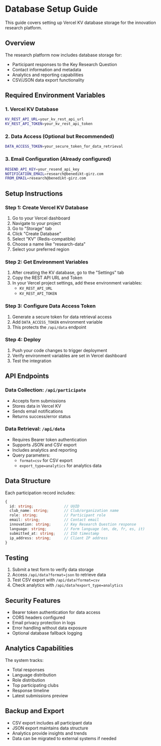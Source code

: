 # Database Setup Guide

This guide covers setting up Vercel KV database storage for the innovation research platform.

## Overview

The research platform now includes database storage for:
- Participant responses to the Key Research Question
- Contact information and metadata
- Analytics and reporting capabilities
- CSV/JSON data export functionality

## Required Environment Variables

### 1. Vercel KV Database
```bash
KV_REST_API_URL=your_kv_rest_api_url
KV_REST_API_TOKEN=your_kv_rest_api_token
```

### 2. Data Access (Optional but Recommended)
```bash
DATA_ACCESS_TOKEN=your_secure_token_for_data_retrieval
```

### 3. Email Configuration (Already configured)
```bash
RESEND_API_KEY=your_resend_api_key
NOTIFICATION_EMAIL=research@benedikt-girz.com
FROM_EMAIL=research@benedikt-girz.com
```

## Setup Instructions

### Step 1: Create Vercel KV Database

1. Go to your Vercel dashboard
2. Navigate to your project
3. Go to "Storage" tab
4. Click "Create Database"
5. Select "KV" (Redis-compatible)
6. Choose a name like "research-data"
7. Select your preferred region

### Step 2: Get Environment Variables

1. After creating the KV database, go to the "Settings" tab
2. Copy the REST API URL and Token
3. In your Vercel project settings, add these environment variables:
   - `KV_REST_API_URL`
   - `KV_REST_API_TOKEN`

### Step 3: Configure Data Access Token

1. Generate a secure token for data retrieval access
2. Add `DATA_ACCESS_TOKEN` environment variable
3. This protects the `/api/data` endpoint

### Step 4: Deploy

1. Push your code changes to trigger deployment
2. Verify environment variables are set in Vercel dashboard
3. Test the integration

## API Endpoints

### Data Collection: `/api/participate`
- Accepts form submissions
- Stores data in Vercel KV
- Sends email notifications
- Returns success/error status

### Data Retrieval: `/api/data`
- Requires Bearer token authentication
- Supports JSON and CSV export
- Includes analytics and reporting
- Query parameters:
  - `format=csv` for CSV export
  - `export_type=analytics` for analytics data

## Data Structure

Each participation record includes:
```typescript
{
  id: string;              // UUID
  club_name: string;       // Club/organization name
  role: string;            // Participant role
  email: string;           // Contact email
  innovation: string;      // Key Research Question response
  language: string;        // Form language (en, de, fr, es, it)
  submitted_at: string;    // ISO timestamp
  ip_address: string;      // Client IP address
}
```

## Testing

1. Submit a test form to verify data storage
2. Access `/api/data?format=json` to retrieve data
3. Test CSV export with `/api/data?format=csv`
4. Check analytics with `/api/data?export_type=analytics`

## Security Features

- Bearer token authentication for data access
- CORS headers configured
- Email privacy protection in logs
- Error handling without data exposure
- Optional database fallback logging

## Analytics Capabilities

The system tracks:
- Total responses
- Language distribution
- Role distribution
- Top participating clubs
- Response timeline
- Latest submissions preview

## Backup and Export

- CSV export includes all participant data
- JSON export maintains data structure
- Analytics provide insights and trends
- Data can be migrated to external systems if needed